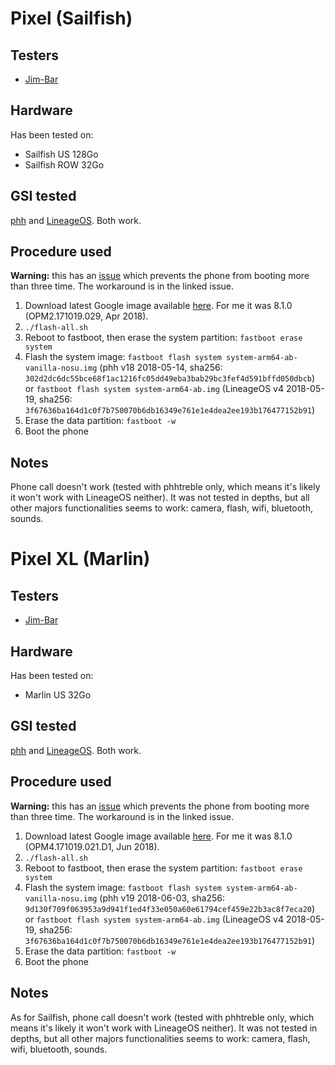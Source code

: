 # Pixel (Sailfish)

## Testers

* [Jim-Bar](https://github.com/Jim-Bar)

## Hardware

Has been tested on:
* Sailfish US 128Go
* Sailfish ROW 32Go

## GSI tested

[phh](https://forum.xda-developers.com/project-treble/trebleenabled-device-development/experimental-phh-treble-t3709659) and [LineageOS](https://forum.xda-developers.com/project-treble/trebleenabled-device-development/lineage-phh-treble-t3767690). Both work.

## Procedure used

**Warning:** this has an [issue](https://github.com/phhusson/treble_experimentations/issues/55) which prevents the phone from booting more than three time. The workaround is in the linked issue.

1. Download latest Google image available [here](https://developers.google.com/android/images#sailfish). For me it was 8.1.0 (OPM2.171019.029, Apr 2018).
2. `./flash-all.sh`
3. Reboot to fastboot, then erase the system partition: `fastboot erase system`
4. Flash the system image: `fastboot flash system system-arm64-ab-vanilla-nosu.img` (phh v18 2018-05-14, sha256: `302d2dc6dc55bce68f1ac1216fc05dd49eba3bab29bc3fef4d591bffd050dbcb`) or `fastboot flash system system-arm64-ab.img` (LineageOS v4 2018-05-19, sha256: `3f67636ba164d1c0f7b750070b6db16349e761e1e4dea2ee193b176477152b91`)
5. Erase the data partition: `fastboot -w`
6. Boot the phone

## Notes

Phone call doesn't work (tested with phhtreble only, which means it's likely it won't work with LineageOS neither). It was not tested in depths, but all other majors functionalities seems to work: camera, flash, wifi, bluetooth, sounds.

# Pixel XL (Marlin)

## Testers

* [Jim-Bar](https://github.com/Jim-Bar)

## Hardware

Has been tested on:
* Marlin US 32Go

## GSI tested

[phh](https://forum.xda-developers.com/project-treble/trebleenabled-device-development/experimental-phh-treble-t3709659) and [LineageOS](https://forum.xda-developers.com/project-treble/trebleenabled-device-development/lineage-phh-treble-t3767690). Both work.

## Procedure used

**Warning:** this has an [issue](https://github.com/phhusson/treble_experimentations/issues/55) which prevents the phone from booting more than three time. The workaround is in the linked issue.

1. Download latest Google image available [here](https://developers.google.com/android/images#marlin). For me it was 8.1.0 (OPM4.171019.021.D1, Jun 2018).
2. `./flash-all.sh`
3. Reboot to fastboot, then erase the system partition: `fastboot erase system`
4. Flash the system image: `fastboot flash system system-arm64-ab-vanilla-nosu.img` (phh v19 2018-06-03, sha256: `9d130f709f063953a9d941f1ed4f33e050a60e61794cef459e22b3ac8f7eca20`) or `fastboot flash system system-arm64-ab.img` (LineageOS v4 2018-05-19, sha256: `3f67636ba164d1c0f7b750070b6db16349e761e1e4dea2ee193b176477152b91`)
5. Erase the data partition: `fastboot -w`
6. Boot the phone

## Notes

As for Sailfish, phone call doesn't work (tested with phhtreble only, which means it's likely it won't work with LineageOS neither). It was not tested in depths, but all other majors functionalities seems to work: camera, flash, wifi, bluetooth, sounds.